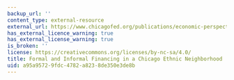 ```yaml
---
backup_url: ''
content_type: external-resource
external_url: https://www.chicagofed.org/publications/economic-perspectives/1996/07epjul96
has_external_licence_warning: true
has_external_license_warning: true
is_broken: ''
license: https://creativecommons.org/licenses/by-nc-sa/4.0/
title: Formal and Informal Financing in a Chicago Ethnic Neighborhood
uid: a95a9572-9fdc-4782-a823-8de350e3de8b
---
```

